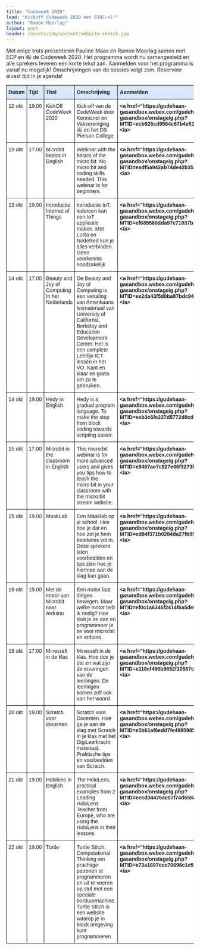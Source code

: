```yaml
---
title: "Codeweek 2020"
lead: "Kickoff Codeweek 2020 met BJOC-nl!"
author: "Ramon Moorlag"
layout: post
header: /assets/img/content/website-sketch.jpg
---
```

Met enige trots presenteren Pauline Maas en Ramon Moorlag samen met ECP en i&i de Codeweek 2020. 
Het programma wordt nu samengesteld en alle sprekers leveren een korte tekst aan. Aanmelden voor het programma is vanaf nu mogelijk! 
Omschrijvingen van de sessies volgt zsm. Reserveer alvast tijd in je agenda! 

<style type="text/css">
.tg  {border-collapse:collapse;border-spacing:0;}
.tg td{border-color:black;border-style:solid;border-width:1px;font-family:Arial, sans-serif;font-size:14px;
  overflow:hidden;padding:10px 5px;word-break:normal;}
.tg th{border-color:black;border-style:solid;border-width:1px;font-family:Arial, sans-serif;font-size:14px;
  font-weight:normal;overflow:hidden;padding:10px 5px;word-break:normal;}
.tg .tg-8gx3{background-color:#dae8fc;border-color:#000000;font-weight:bold;text-align:left;vertical-align:top}
.tg .tg-tgze{background-color:#ffffff;border-color:#000000;font-weight:bold;text-align:left;vertical-align:top}
.tg .tg-iks7{background-color:#ffffff;border-color:#000000;text-align:left;vertical-align:top}
</style>
<table class="tg">
<thead>
  <tr>
    <th class="tg-8gx3">Datum</th>
    <th class="tg-8gx3">Tijd</th>
    <th class="tg-8gx3">Titel</th>
    <th class="tg-8gx3">Omschrijving</th>
    <th class="tg-8gx3">Aanmelden</th>
  </tr>
</thead>
<tbody>
  <tr>
    <td class="tg-iks7">12 okt</td>
    <td class="tg-iks7">19.00</td>
    <td class="tg-iks7">KickOff CodeWeek 2020</td>
    <td class="tg-iks7">Kick-off van de CodeWeek door Kennisnet en Vakvereniging i&amp;i en het DS Pierson College.</td>
    <td class="tg-tgze">&lt;a href="https://gudehaan-gasandbox.webex.com/gudehaan-gasandbox/onstage/g.php?MTID=ecb926cd9564c67b4e511702ed0337ff9/&gt;Aanmelden!&lt;/a&gt;</td>
  </tr>
  <tr>
    <td class="tg-iks7">13 okt</td>
    <td class="tg-iks7">17.00</td>
    <td class="tg-iks7">Microbit basics in English</td>
    <td class="tg-iks7">Webinar with the basics of the micro:bit. No micro:bit and coding skills needed. This webinar is for beginners.</td>
    <td class="tg-tgze">&lt;a href="https://gudehaan-gasandbox.webex.com/gudehaan-gasandbox/onstage/g.php?MTID=eadf5a942ab74de42b35b34854d714a55/&gt;Aanmelden!&lt;/a&gt;</td>
  </tr>
  <tr>
    <td class="tg-iks7">13 okt</td>
    <td class="tg-iks7">19.00</td>
    <td class="tg-iks7">Introductie Internet of Things</td>
    <td class="tg-iks7">Introductie IoT, iedereen kan een IoT applicatie maken. Met LoRa en NodeRed kun je alles verbinden. Geen voorkennis noodzakelijk</td>
    <td class="tg-tgze">&lt;a href="https://gudehaan-gasandbox.webex.com/gudehaan-gasandbox/onstage/g.php?MTID=ef685580dda97c71037b15c3b1c11207a/&gt;Aanmelden!&lt;/a&gt;</td>
  </tr>
  <tr>
    <td class="tg-iks7">14 okt</td>
    <td class="tg-iks7">17.00</td>
    <td class="tg-iks7">Beauty and Joy of Computing In het Nederlands</td>
    <td class="tg-iks7">De Beauty and Joy of Computing is een vertaling van Amerikaans lesmateriaal van University of California, Berkeley and Education Development Center. Het is een complete Leerlijn ICT lessen in het VO. Kant en klaar en gratis om zo te gebruiken.</td>
    <td class="tg-tgze">&lt;a href="https://gudehaan-gasandbox.webex.com/gudehaan-gasandbox/onstage/g.php?MTID=ee2da43f5d0ba87bdc94b179da8373426/&gt;Aanmelden!&lt;/a&gt;</td>
  </tr>
  <tr>
    <td class="tg-iks7">14 okt</td>
    <td class="tg-iks7">19.00</td>
    <td class="tg-iks7">Hedy in English</td>
    <td class="tg-iks7">Hedy is a gradual program language. To make the step from block coding towards scripting easier.</td>
    <td class="tg-tgze">&lt;a href="https://gudehaan-gasandbox.webex.com/gudehaan-gasandbox/onstage/g.php?MTID=eeb3c6fe237d5772d0cd83a9e2a9d969a/&gt;Aanmelden!&lt;/a&gt;</td>
  </tr>
  <tr>
    <td class="tg-iks7">15 okt</td>
    <td class="tg-iks7">17.00</td>
    <td class="tg-iks7">Microbit in the classroom in English</td>
    <td class="tg-iks7">This micro:bit webinar is for more advanced users and gives you tips how to teach the micro:bit in your classroom with the micro:bit stream website.</td>
    <td class="tg-tgze">&lt;a href="https://gudehaan-gasandbox.webex.com/gudehaan-gasandbox/onstage/g.php?MTID=e8487ae7c927e06f3273b973a437b95a5/&gt;Aanmelden!&lt;/a&gt;</td>
  </tr>
  <tr>
    <td class="tg-iks7">15 okt</td>
    <td class="tg-iks7">19.00</td>
    <td class="tg-iks7">MaakLab</td>
    <td class="tg-iks7">Een Maaklab op je school. Hoe doe je dat en hoe zet je hem betekenis vol in. Deze sprekers laten voorbeelden en tips zien hoe je hiermee aan de slag kan gaan.</td>
    <td class="tg-tgze">&lt;a href="https://gudehaan-gasandbox.webex.com/gudehaan-gasandbox/onstage/g.php?MTID=ed84f371b0284da27fb95f388c4d5b2f0/&gt;Aanmelden!&lt;/a&gt;</td>
  </tr>
  <tr>
    <td class="tg-iks7">19 okt</td>
    <td class="tg-iks7">19.00</td>
    <td class="tg-iks7">Met de motor van Microbit naar Arduino</td>
    <td class="tg-iks7">Een motor laat dingen bewegen. Maar welke motor heb ik nodig? Hoe sluit je ze aan en programmeer je ze voor micro:bit en arduino.</td>
    <td class="tg-tgze">&lt;a href="https://gudehaan-gasandbox.webex.com/gudehaan-gasandbox/onstage/g.php?MTID=ef0c1a6346f2414f6a5de817d071e1764/&gt;Aanmelden!&lt;/a&gt;</td>
  </tr>
  <tr>
    <td class="tg-iks7">19 okt</td>
    <td class="tg-iks7">17.00</td>
    <td class="tg-iks7">Minecraft in de klas</td>
    <td class="tg-iks7">Minecraft in de klas. Hoe doe je dat en wat zijn de ervaringen van de leerlingen. De leerlingen komen zelf ook aan het woord.</td>
    <td class="tg-tgze">&lt;a href="https://gudehaan-gasandbox.webex.com/gudehaan-gasandbox/onstage/g.php?MTID=e118ef496b9652f10567c20c2f8e8cd14/&gt;Aanmelden!&lt;/a&gt;</td>
  </tr>
  <tr>
    <td class="tg-iks7">20 okt</td>
    <td class="tg-iks7">19.00</td>
    <td class="tg-iks7">Scratch voor docenten</td>
    <td class="tg-iks7">Scratch voor Docenten. Hoe ga je aan de slag met Scratch in je klas met het DigiLeerkracht materiaal. Praktische tips en voorbeelden van Scratch.</td>
    <td class="tg-tgze">&lt;a href="https://gudehaan-gasandbox.webex.com/gudehaan-gasandbox/onstage/g.php?MTID=e5b61af6edd7fe498598594cee3d66560/&gt;Aanmelden!&lt;/a&gt;</td>
  </tr>
  <tr>
    <td class="tg-iks7">21 okt</td>
    <td class="tg-iks7">19.00</td>
    <td class="tg-iks7">Hololens in English</td>
    <td class="tg-iks7">The HoloLens, practical examples from 2 Leading HoloLens Teacher from Europe, who are using the HoloLens in their lessons.</td>
    <td class="tg-tgze">&lt;a href="https://gudehaan-gasandbox.webex.com/gudehaan-gasandbox/onstage/g.php?MTID=eecd34476ae07f74d658a47b1c02e0dbe/&gt;Aanmelden!&lt;/a&gt;</td>
  </tr>
  <tr>
    <td class="tg-iks7">22 okt</td>
    <td class="tg-iks7">19.00</td>
    <td class="tg-iks7">Turtle</td>
    <td class="tg-iks7">Turtle Stitch, Computational Thinking om prachtige patronen te programmeren en uit te voeren op stof met een speciale borduurmachine. Turtle Stitch is een website waarop je in block omgeving kunt programmeren</td>
    <td class="tg-tgze">&lt;a href="https://gudehaan-gasandbox.webex.com/gudehaan-gasandbox/onstage/g.php?MTID=e73a1697cee70696c1e5b4956a367e392/&gt;Aanmelden!&lt;/a&gt;</td>
  </tr>
</tbody>
</table>
